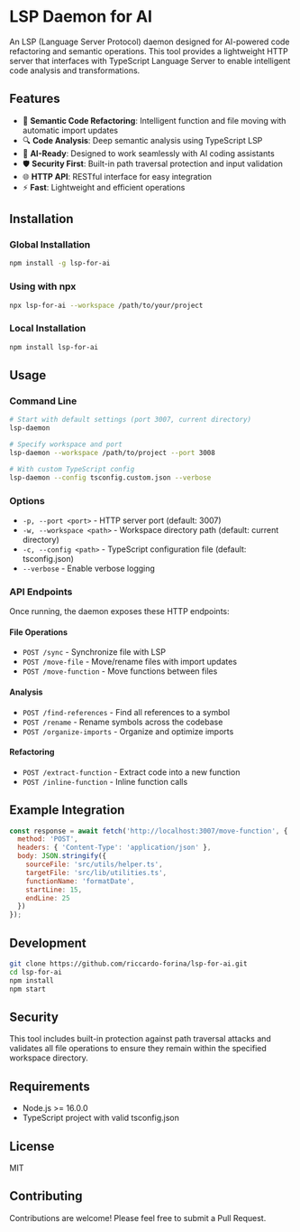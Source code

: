 # LSP Daemon for AI

An LSP (Language Server Protocol) daemon designed for AI-powered code refactoring and semantic operations. This tool provides a lightweight HTTP server that interfaces with TypeScript Language Server to enable intelligent code analysis and transformations.

## Features

- 🔧 **Semantic Code Refactoring**: Intelligent function and file moving with automatic import updates
- 🔍 **Code Analysis**: Deep semantic analysis using TypeScript LSP
- 🚀 **AI-Ready**: Designed to work seamlessly with AI coding assistants
- 🛡️ **Security First**: Built-in path traversal protection and input validation
- 🌐 **HTTP API**: RESTful interface for easy integration
- ⚡ **Fast**: Lightweight and efficient operations

## Installation

### Global Installation

```bash
npm install -g lsp-for-ai
```

### Using with npx

```bash
npx lsp-for-ai --workspace /path/to/your/project
```

### Local Installation

```bash
npm install lsp-for-ai
```

## Usage

### Command Line

```bash
# Start with default settings (port 3007, current directory)
lsp-daemon

# Specify workspace and port
lsp-daemon --workspace /path/to/project --port 3008

# With custom TypeScript config
lsp-daemon --config tsconfig.custom.json --verbose
```

### Options

- `-p, --port <port>` - HTTP server port (default: 3007)
- `-w, --workspace <path>` - Workspace directory path (default: current directory)
- `-c, --config <path>` - TypeScript configuration file (default: tsconfig.json)
- `--verbose` - Enable verbose logging

### API Endpoints

Once running, the daemon exposes these HTTP endpoints:

#### File Operations
- `POST /sync` - Synchronize file with LSP
- `POST /move-file` - Move/rename files with import updates
- `POST /move-function` - Move functions between files

#### Analysis
- `POST /find-references` - Find all references to a symbol
- `POST /rename` - Rename symbols across the codebase
- `POST /organize-imports` - Organize and optimize imports

#### Refactoring
- `POST /extract-function` - Extract code into a new function
- `POST /inline-function` - Inline function calls

## Example Integration

```javascript
const response = await fetch('http://localhost:3007/move-function', {
  method: 'POST',
  headers: { 'Content-Type': 'application/json' },
  body: JSON.stringify({
    sourceFile: 'src/utils/helper.ts',
    targetFile: 'src/lib/utilities.ts',
    functionName: 'formatDate',
    startLine: 15,
    endLine: 25
  })
});
```

## Development

```bash
git clone https://github.com/riccardo-forina/lsp-for-ai.git
cd lsp-for-ai
npm install
npm start
```

## Security

This tool includes built-in protection against path traversal attacks and validates all file operations to ensure they remain within the specified workspace directory.

## Requirements

- Node.js >= 16.0.0
- TypeScript project with valid tsconfig.json

## License

MIT

## Contributing

Contributions are welcome! Please feel free to submit a Pull Request.